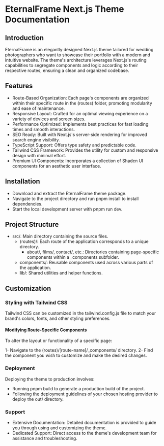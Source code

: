 # EternalFrame Next.js Theme Documentation

## Introduction

EternalFrame is an elegantly designed Next.js theme tailored for wedding photographers who want to showcase their portfolio with a modern and intuitive website. The theme's architecture leverages Next.js's routing capabilities to segregate components and logic according to their respective routes, ensuring a clean and organized codebase.

## Features
- Route-Based Organization: Each page's components are organized within their specific route in the (routes) folder, promoting modularity and ease of maintenance.
- Responsive Layout: Crafted for an optimal viewing experience on a variety of devices and screen sizes.
- Performance Optimized: Implements best practices for fast loading times and smooth interactions.
- SEO Ready: Built with Next.js's server-side rendering for improved search engine visibility.
- TypeScript Support: Offers type safety and predictable code.
- Tailwind CSS Framework: Provides the utility for custom and responsive design with minimal effort.
- Premium UI Components: Incorporates a collection of Shadcn UI components for an aesthetic user interface.

## Installation

- Download and extract the EternalFrame theme package.
- Navigate to the project directory and run pnpm install to install dependencies.
- Start the local development server with pnpm run dev.

## Project Structure

- src/: Main directory containing the source files.
   - (routes)/: Each route of the application corresponds to a unique directory.
     - about/, films/, contact/, etc.: Directories containing page-specific components within a _components subfolder.
   - components/: Reusable components used across various parts of the application.
   - lib/: Shared utilities and helper functions.

## Customization
### Styling with Tailwind CSS

Tailwind CSS can be customized in the tailwind.config.js file to match your brand's colors, fonts, and other styling preferences.

#### Modifying Route-Specific Components

To alter the layout or functionality of a specific page:

1- Navigate to the (routes)/[route-name]/_components/ directory.
2- Find the component you wish to customize and make the desired changes.

### Deployment
Deploying the theme to production involves:

- Running pnpm build to generate a production build of the project.
- Following the deployment guidelines of your chosen hosting provider to deploy the out/ directory.

### Support

- Extensive Documentation: Detailed documentation is provided to guide you through using and customizing the theme.
- Dedicated Support: Direct access to the theme's development team for assistance and troubleshooting.
